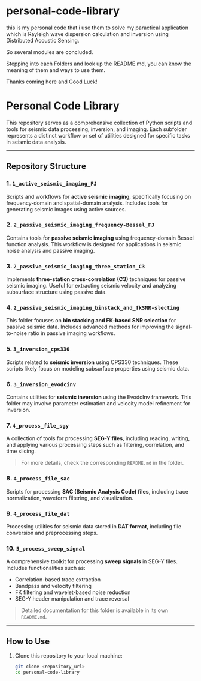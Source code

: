 # personal-code-library

this is my personal code that i use them to solve my paractical application which is Rayleigh wave dispersion calculation and inversion using Distributed Acoustic Sensing.

So several modules are concluded.

Stepping into each Folders and look up the README.md, you can know the meaning of them and ways to use them.

Thanks coming here and Good Luck!




# Personal Code Library

This repository serves as a comprehensive collection of Python scripts and tools for seismic data processing, inversion, and imaging. Each subfolder represents a distinct workflow or set of utilities designed for specific tasks in seismic data analysis.

---

## Repository Structure

### 1. `1_active_seismic_imaging_FJ`
Scripts and workflows for **active seismic imaging**, specifically focusing on frequency-domain and spatial-domain analysis. Includes tools for generating seismic images using active sources.

### 2. `2_passive_seismic_imaging_frequency-Bessel_FJ`
Contains tools for **passive seismic imaging** using frequency-domain Bessel function analysis. This workflow is designed for applications in seismic noise analysis and passive imaging.

### 3. `2_passive_seismic_imaging_three_station_C3`
Implements **three-station cross-correlation (C3)** techniques for passive seismic imaging. Useful for extracting seismic velocity and analyzing subsurface structure using passive data.

### 4. `2_passive_seismic_imaging_binstack_and_fkSNR-slecting`
This folder focuses on **bin stacking and FK-based SNR selection** for passive seismic data. Includes advanced methods for improving the signal-to-noise ratio in passive imaging workflows.

### 5. `3_inversion_cps330`
Scripts related to **seismic inversion** using CPS330 techniques. These scripts likely focus on modeling subsurface properties using seismic data.

### 6. `3_inversion_evodcinv`
Contains utilities for **seismic inversion** using the EvodcInv framework. This folder may involve parameter estimation and velocity model refinement for inversion.

### 7. `4_process_file_sgy`
A collection of tools for processing **SEG-Y files**, including reading, writing, and applying various processing steps such as filtering, correlation, and time slicing. 

> For more details, check the corresponding `README.md` in the folder.

### 8. `4_process_file_sac`
Scripts for processing **SAC (Seismic Analysis Code) files**, including trace normalization, waveform filtering, and visualization.

### 9. `4_process_file_dat`
Processing utilities for seismic data stored in **DAT format**, including file conversion and preprocessing steps.

### 10. `5_process_sweep_signal`
A comprehensive toolkit for processing **sweep signals** in SEG-Y files. Includes functionalities such as:
- Correlation-based trace extraction
- Bandpass and velocity filtering
- FK filtering and wavelet-based noise reduction
- SEG-Y header manipulation and trace reversal

> Detailed documentation for this folder is available in its own `README.md`.

---

## How to Use

1. Clone this repository to your local machine:
   ```bash
   git clone <repository_url>
   cd personal-code-library
